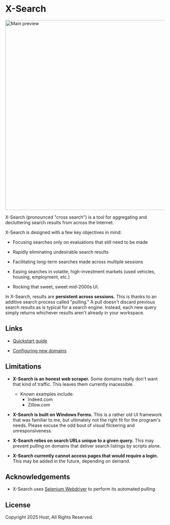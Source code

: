 # X-Search
<p >
    <img src="Media/Quickstart/MainPreview.gif" alt="Main preview" width="600"/>
</p>

X-Search (pronounced "cross search") is a tool for aggregating and decluttering search results from across the Internet.    

X-Search is designed with a few key objectives in mind:
- Focusing searches only on evaluations that still need to be made

- Rapidly eliminating undesirable search results

- Facilitating long-term searches made across multiple sessions

- Easing searches in volatile, high-investment markets (used vehicles, housing, employment, etc.)

- Rocking that sweet, sweet mid-2000s UI.

In X-Search, results are **persistent across sessions.** This is thanks to an additive search process called "pulling." A pull doesn't discard previous search results as is typical for a search engine. Instead, each new query simply returns whichever results aren't already in your workspace. 

## Links
- [Quickstart guide](Quickstart.md)

- [Configuring new domains](Configuring%20new%20domains.md)

## Limitations
- **X-Search is an honest web scraper.** Some domains really don't want that kind of traffic. This leaves them currently inacessible.
    - Known examples include:
        - Indeed.com
        - Zillow.com

- **X-Search is built on Windows Forms.** This is a rather old UI framework that was familiar to me, but ultimately not the right fit for the program's needs. Please excuse the odd bout of visual flickering and unresponsiveness.

- **X-Search relies on search URLs unique to a given query.** This may prevent pulling on domains that deliver search listings by scripts alone.

- **X-Search currently cannot access pages that would require a login.** This may be added in the future, depending on demand.

## Acknowledgements 

- X-Search uses [Selenium Webdriver](https://www.selenium.dev/) to perform its automated pulling. 

## License
Copyright 2025 Host, All Rights Reserved.